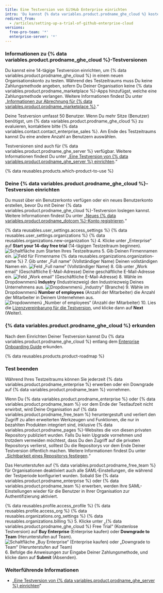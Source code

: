```yaml
---
title: Eine Testversion von GitHub Enterprise einrichten
intro: 'Du kannst {% data variables.product.prodname_ghe_cloud %} kostenlos testen.'
redirect_from:
  - /articles/setting-up-a-trial-of-github-enterprise-cloud
versions:
  free-pro-team: '*'
  enterprise-server: '*'
---
```


### Informationen zu {% data variables.product.prodname_ghe_cloud %}-Testversionen

Du kannst eine 14-tägige Testversion einrichten, um {% data variables.product.prodname_ghe_cloud %} in einem neuen Organisationskonto zu testen. Während des Testzeitraums muss Du keine Zahlungsmethode angeben, sofern Du Deiner Organisation keine {% data variables.product.prodname_marketplace %}-Apps hinzufügst, welche eine Zahlungsmethode verlangen. Weitere Informationen findest Du unter „<a href="/articles/about-billing-for-github-marketplace/" class="dotcom-only">Informationen zur Abrechnung für {% data variables.product.prodname_marketplace %}</a>.“

Deine Testversion umfasst 50 Benutzer. Wenn Du mehr Sitze (Benutzer) benötigst, um {% data variables.product.prodname_ghe_cloud %} zu evaluieren, kontaktiere bitte {% data variables.contact.contact_enterprise_sales %}. Am Ende des Testzeitraums kannst Du eine andere Anzahl an Benutzern auswählen.

Testversionen sind auch für {% data variables.product.prodname_ghe_server %} verfügbar. Weitere Informationen findest Du unter „[Eine Testversion von {% data variables.product.prodname_ghe_server %} einrichten](/articles/setting-up-a-trial-of-github-enterprise-server).“

{% data reusables.products.which-product-to-use %}

### Deine {% data variables.product.prodname_ghe_cloud %}-Testversion einrichten

Du musst über ein Benutzerkonto verfügen oder ein neues Benutzerkonto erstellen, bevor Du mit Deiner {% data variables.product.prodname_ghe_cloud %}-Testversion loslegen kannst. Weitere Informationen findest Du unter „<a href="/articles/signing-up-for-a-new-github-account" class="dotcom-only">Neues {% data variables.product.prodname_dotcom %}-Konto registrieren</a>.“

{% data reusables.user_settings.access_settings %}
{% data reusables.user_settings.organizations %}
{% data reusables.organizations.new-organization %}
4. Klicke unter „Enterprise“ auf **Start your 14-day free trial** (14-tägigen Testzeitraum beginnen). ![Schaltfläche zum Starten Ihres Testzeitraums](/assets/images/help/organizations/start-trial-button.png)
5. Gib Deinen Firmennamen ein. ![Feld für Firmenname](/assets/images/help/organizations/company-name-field.png)
{% data reusables.organizations.organization-name %}
7. Gib unter „Full name“ (Vollständiger Name) Deinen vollständigen Namen ein. ![Feld „Full name“ (Vollständiger Name)](/assets/images/help/organizations/full-name-field.png)
8. Gib unter „Work email“ (Geschäftliche E-Mail-Adresse) Deine geschäftliche E-Mail-Adresse ein. ![Feld „Work email“ (Geschäftliche E-Mail-Adresse)](/assets/images/help/organizations/work-email-field.png)
8. Wähle im Dropdownmenü **Industry** (Industriezweig) den Industriezweig Deines Unternehmens aus. ![Dropdownmenü „Industry“ (Branche)](/assets/images/help/organizations/industry-drop-down.png)
9. Wähle im Dropdownmenü **Number of employees** (Anzahl der Mitarbeiter) die Anzahl der Mitarbeiter in Deinem Unternehmen aus. ![Dropdownmenü „Number of employees“ (Anzahl der Mitarbeiter)](/assets/images/help/organizations/employees-drop-down.png)
10. Lies die <a href="/articles/github-enterprise-cloud-evaluation-agreement" class="dotcom-only">Lizenzvereinbarung für die Testversion</a>, und klicke dann auf **Next** (Weiter).

### {% data variables.product.prodname_ghe_cloud %} erkunden

Nach dem Einrichten Deiner Testversion kannst Du {% data variables.product.prodname_ghe_cloud %} entlang dem [Enterprise Onboarding Guide](https://resources.github.com/enterprise-onboarding/) erkunden.

{% data reusables.products.product-roadmap %}

### Test beenden

Während Ihres Testzeitraums können Sie jederzeit {% data variables.product.prodname_enterprise %} erwerben oder ein Downgrade auf {% data variables.product.prodname_team %} vornehmen.

Wenn Du {% data variables.product.prodname_enterprise %} oder {% data variables.product.prodname_team %} vor dem Ende der Testlaufzeit nicht erwirbst, wird Deine Organisation auf {% data variables.product.prodname_free_team %} heruntergestuft und verliert den Zugriff zu allen erweiterten Werkzeugen und Funktionen, die nur in bezahlten Produkten integriert sind, inklusive {% data variables.product.prodname_pages %}-Websites die von diesen privaten Repository publiziert wurden. Falls Du kein Upgrade vornehmen und trotzdem vermeiden möchtest, dass Du den Zugriff auf die privaten Repositorys verlierst, solltest Du die Repositorys vor dem Ende Deiner Testversion öffentlich machen. Weitere Informationen findest Du unter „[Sichtbarkeit eines Repositorys festlegen](/articles/setting-repository-visibility).“

Das Herunterstufen auf {% data variables.product.prodname_free_team %} für Organisationen deaktiviert auch alle SAML-Einstellungen, die während der Testperiode konfiguriert wurden. Sobald Sie {% data variables.product.prodname_enterprise %} oder {% data variables.product.prodname_team %} erwerben, werden Ihre SAML-Einstellungen wieder für die Benutzer in Ihrer Organisation zur Authentifizierung aktiviert.

{% data reusables.profile.access_profile %}
{% data reusables.profile.access_org %}
{% data reusables.organizations.org_settings %}
{% data reusables.organizations.billing %}
5. Klicke unter „{% data variables.product.prodname_ghe_cloud %} Free Trial“ (Kostenlose Testversion) auf **Buy Enterprise** (Enterprise kaufen) oder **Downgrade to Team** (Herunterstufen auf Team). ![Schaltfläche „Buy Enterprise“ (Enterprise kaufen) oder „Downgrade to Team“ (Herunterstufen auf Team)](/assets/images/help/organizations/finish-trial-buttons.png)
6. Befolge die Anweisungen zur Eingabe Deiner Zahlungsmethode, und klicke dann auf **Submit** (Absenden).

### Weiterführende Informationen

- „[Eine Testversion von {% data variables.product.prodname_ghe_server %} einrichten](/articles/setting-up-a-trial-of-github-enterprise-server)“
